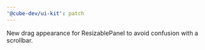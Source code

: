 ```yaml
---
'@cube-dev/ui-kit': patch
---
```


New drag appearance for ResizablePanel to avoid confusion with a scrollbar.

